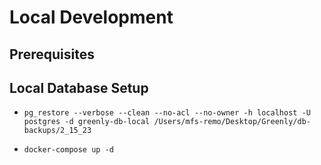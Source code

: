 # Local Development

## Prerequisites

## Local Database Setup

- `pg_restore --verbose --clean --no-acl --no-owner -h localhost -U postgres -d greenly-db-local /Users/mfs-remo/Desktop/Greenly/db-backups/2_15_23`

- `docker-compose up -d`
